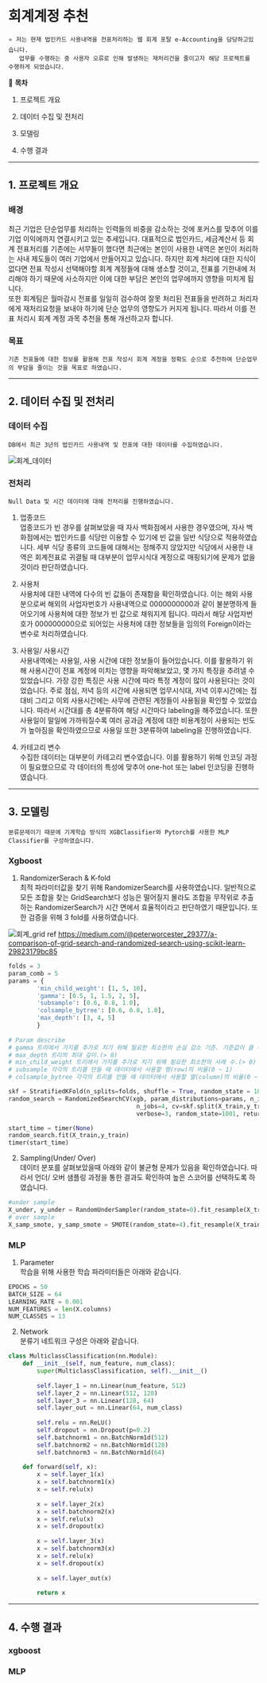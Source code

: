 # 회계계정 추천

    ⭐ 저는 현재 법인카드 사용내역을 전표처리하는 웹 회계 포탈 e-Accounting을 담당하고있습니다.    
       업무를 수행하는 중 사용자 오류로 인해 발생하는 재처리건을 줄이고자 해당 프로젝트를 수행하게 되었습니다.

📖 **목차**
1. 프로젝트 개요

2. 데이터 수집 및 전처리

3. 모델링

4. 수행 결과
***
## 1. 프로젝트 개요

### 배경

최근 기업은 단순업무를 처리하는 인력들의 비중을 감소하는 것에 포커스를 맞추어 이를 기업 이익에까지 연결시키고 있는 추세입니다. 
대표적으로 법인카드, 세금계산서 등 회계 전표처리를 기존에는 서무들이 했다면 최근에는 본인이 사용한 내역은 본인이 처리하는 사내 제도들이 여러 기업에서 만들어지고 있습니다. 
하지만 회계 처리에 대한 지식이 없다면 전표 작성시 선택해야할 회계 계정들에 대해 생소할 것이고, 전표를 기한내에 처리해야 하기 때문에 사소하지만 이에 대한 부담은 본인의 업무에까지 영향을 미치게 됩니다.   
또한 회계팀은 월마감시 전표를 일일히 검수하여 잘못 처리된 전표들을 반려하고 처리자에게 재처리요청을 보내야 하기에 단순 업무의 영향도가 커지게 됩니다.
따라서 이를 전표 처리시 회계 계정 과목 추천을 통해 개선하고자 합니다.

### 목표

    기존 전표들에 대한 정보를 활용해 전표 작성시 회계 계정을 정확도 순으로 추천하여 단순업무의 부담을 줄이는 것을 목표로 하였습니다.

***
## 2. 데이터 수집 및 전처리

### 데이터 수집

    DB에서 최근 3년의 법인카드 사용내역 및 전표에 대한 데이터를 수집하였습니다.

![회계_데이터](https://user-images.githubusercontent.com/31294995/134773991-00d80d96-068e-467e-9c82-85a88037f627.PNG)

### 전처리

    Null Data 및 시간 데이터에 대해 전처리를 진행하였습니다.

1. 업종코드   
업종코드가 빈 경우를 살펴보았을 때 자사 백화점에서 사용한 경우였으며, 자사 백화점에서는 법인카드를 식당만 이용할 수 있기에 빈 값을 일반 식당으로 적용하였습니다. 
세부 식당 종류의 코드들에 대해서는 정해주지 않았지만 식당에서 사용한 내역은 회계전표로 귀결될 때 대부분이 업무시식대 계정으로 매핑되기에 문제가 없을 것이라 판단하였습니다. 

2. 사용처   
사용처에 대한 내역에 다수의 빈 값들이 존재함을 확인하였습니다. 이는 해외 사용분으로써 해외의 사업자번호가 사용내역으로 0000000000과 같이 불분명하게 들어오기에 사용처에 대한 정보가 빈 값으로 채워지게 됩니다. 따라서 해당 사업자번호가 000000000으로 되어있는 사용처에 대한 정보들을 임의의 Foreign이라는 변수로 처리하였습니다.

3. 사용일/ 사용시간   
사용내역에는 사용일, 사용 시간에 대한 정보들이 들어있습니다. 
이를 활용하기 위해 사용시간이 전표 계정에 미치는 영향을 파악해보았고, 몇 가지 특징을 추려낼 수 있었습니다. 
가장 강한 특징은 사용 시간에 따라 특정 계정이 많이 사용된다는 것이었습니다. 
주로 점심, 저녁 등의 시간에 사용되면 업무시식대, 저녁 이후시간에는 접대비 그리고 이외 사용시간에는 사무에 관련된 계정들이 사용됨을 확인할 수 있었습니다. 
따라서 시간대를 총 4분류하여 해당 시간마다 labeling을 해주었습니다. 또한 사용일이 말일에 가까워질수록 여러 공과금 계정에 대한 비용계정이 사용되는 빈도가 높아짐을 확인하였으므로 사용일 또한 3분류하여 labeling을 진행하였습니다.

4. 카테고리 변수   
수집한 데이터는 대부분이 카테고리 변수였습니다. 이를 활용하기 위해 인코딩 과정이 필요했으므로 각 데이터의 특성에 맞추어 one-hot 또는 label 인코딩을 진행하였습니다.

***
## 3. 모델링

    분류문제이기 때문에 기계학습 방식의 XGBClassifier와 Pytorch를 사용한 MLP Classifier를 구성하였습니다.

### Xgboost
    
1. RandomizerSerach & K-fold    
최적 파라미터값을 찾기 위해 RandomizerSearch를 사용하였습니다. 일반적으로 모든 조합을 찾는 GridSearch보다 성능은 떨어질지 몰라도 조합을 무작위로 추출하는 RandomizerSearch가 시간 면에서 효율적이라고 판단하였기 때문입니다. 또한 검증을 위해 3 fold를 사용하였습니다.

![회계_grid](https://user-images.githubusercontent.com/31294995/134774544-069449ee-868d-4b55-b3da-29a90b5cb1b4.PNG)
ref <https://medium.com/@peterworcester_29377/a-comparison-of-grid-search-and-randomized-search-using-scikit-learn-29823179bc85>

```python
folds = 3
param_comb = 5
params = {
        'min_child_weight': [1, 5, 10],
        'gamma': [0.5, 1, 1.5, 2, 5],
        'subsample': [0.6, 0.8, 1.0],
        'colsample_bytree': [0.6, 0.8, 1.0],
        'max_depth': [3, 4, 5]
        }
        
# Param describe
# gamma 트리에서 가지를 추가로 치기 위해 필요한 최소한의 손실 감소 기준. 기준값이 클 수록 모형이 더 단순해진다.(> 0)
# max_depth 트리의 최대 깊이.(> 0)
# min_child_weight 트리에서 가지를 추가로 치기 위해 필요한 최소한의 사례 수.(> 0)
# subsample 각각의 트리를 만들 때 데이터에서 사용할 행(row)의 비율(0 ~ 1)
# colsample_bytree 각각의 트리를 만들 때 데이터에서 사용할 열(column)의 비율(0 ~ 1)

skf = StratifiedKFold(n_splits=folds, shuffle = True, random_state = 1001)
random_search = RandomizedSearchCV(xgb, param_distributions=params, n_iter=param_comb, scoring='f1_micro', 
                                    n_jobs=4, cv=skf.split(X_train,y_train), 
                                    verbose=3, random_state=1001, return_train_score=bool )

start_time = timer(None)
random_search.fit(X_train,y_train)
timer(start_time)
```

2. Sampling(Under/ Over)   
데이터 분포를 살펴보았을때 아래와 같이 불균형 문제가 있음을 확인하였습니다. 따라서 언더/ 오버 샘플링 과정을 통한 결과도 확인하여 높은 스코어를 선택하도록 하였습니다.

```python
#under sample
X_under, y_under = RandomUnderSampler(random_state=0).fit_resample(X_train, y_train)
# over sample
X_samp_smote, y_samp_smote = SMOTE(random_state=4).fit_resample(X_train, y_train)
```

### MLP


1. Parameter   
학습을 위해 사용한 학습 파라미터들은 아래와 같습니다.

```python
EPOCHS = 50
BATCH_SIZE = 64
LEARNING_RATE = 0.001
NUM_FEATURES = len(X.columns)
NUM_CLASSES = 13
```

2. Network   
분류기 네트워크 구성은 아래와 같습니다.
```python
class MulticlassClassification(nn.Module):
    def __init__(self, num_feature, num_class):
        super(MulticlassClassification, self).__init__()
        
        self.layer_1 = nn.Linear(num_feature, 512)
        self.layer_2 = nn.Linear(512, 128)
        self.layer_3 = nn.Linear(128, 64)
        self.layer_out = nn.Linear(64, num_class) 
        
        self.relu = nn.ReLU()
        self.dropout = nn.Dropout(p=0.2)
        self.batchnorm1 = nn.BatchNorm1d(512)
        self.batchnorm2 = nn.BatchNorm1d(128)
        self.batchnorm3 = nn.BatchNorm1d(64)
        
    def forward(self, x):
        x = self.layer_1(x)
        x = self.batchnorm1(x)
        x = self.relu(x)
        
        x = self.layer_2(x)
        x = self.batchnorm2(x)
        x = self.relu(x)
        x = self.dropout(x)
        
        x = self.layer_3(x)
        x = self.batchnorm3(x)
        x = self.relu(x)
        x = self.dropout(x)
        
        x = self.layer_out(x)
        
        return x
```

***
## 4. 수행 결과

### xgboost


### MLP
